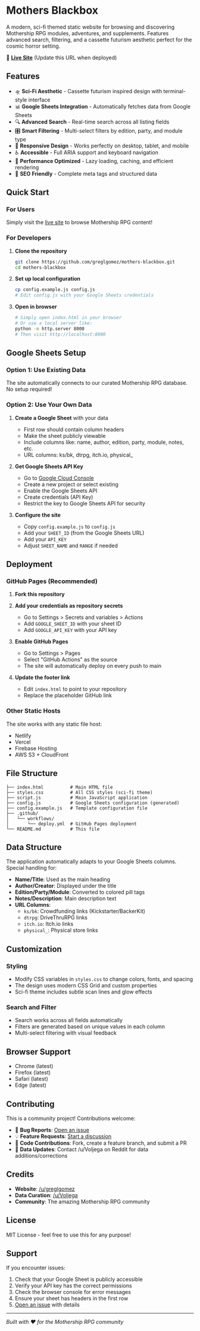 # Mothers Blackbox

A modern, sci-fi themed static website for browsing and discovering Mothership RPG modules, adventures, and supplements. Features advanced search, filtering, and a cassette futurism aesthetic perfect for the cosmic horror setting.

🚀 **[Live Site](https://greglgomez.github.io/mothers-blackbox/)** (Update this URL when deployed)

## Features

- 🛸 **Sci-Fi Aesthetic** - Cassette futurism inspired design with terminal-style interface  
- 📊 **Google Sheets Integration** - Automatically fetches data from Google Sheets
- 🔍 **Advanced Search** - Real-time search across all listing fields
- 🎛️ **Smart Filtering** - Multi-select filters by edition, party, and module type
- 📱 **Responsive Design** - Works perfectly on desktop, tablet, and mobile
- ♿ **Accessible** - Full ARIA support and keyboard navigation
- 🚀 **Performance Optimized** - Lazy loading, caching, and efficient rendering
- 🔗 **SEO Friendly** - Complete meta tags and structured data

## Quick Start

### For Users
Simply visit the [live site](https://greglgomez.github.io/mothers-blackbox/) to browse Mothership RPG content!

### For Developers

1. **Clone the repository**
   ```bash
   git clone https://github.com/greglgomez/mothers-blackbox.git
   cd mothers-blackbox
   ```

2. **Set up local configuration**
   ```bash
   cp config.example.js config.js
   # Edit config.js with your Google Sheets credentials
   ```

3. **Open in browser**
   ```bash
   # Simply open index.html in your browser
   # Or use a local server like:
   python -m http.server 8000
   # Then visit http://localhost:8000
   ```

## Google Sheets Setup

### Option 1: Use Existing Data
The site automatically connects to our curated Mothership RPG database. No setup required!

### Option 2: Use Your Own Data

1. **Create a Google Sheet** with your data
   - First row should contain column headers
   - Make the sheet publicly viewable
   - Include columns like: name, author, edition, party, module, notes, etc.
   - URL columns: ks/bk, dtrpg, itch.io, physical_

2. **Get Google Sheets API Key**
   - Go to [Google Cloud Console](https://console.cloud.google.com)
   - Create a new project or select existing
   - Enable the Google Sheets API
   - Create credentials (API Key)
   - Restrict the key to Google Sheets API for security

3. **Configure the site**
   - Copy `config.example.js` to `config.js`
   - Add your `SHEET_ID` (from the Google Sheets URL)
   - Add your `API_KEY`
   - Adjust `SHEET_NAME` and `RANGE` if needed

## Deployment

### GitHub Pages (Recommended)

1. **Fork this repository**

2. **Add your credentials as repository secrets**
   - Go to Settings > Secrets and variables > Actions
   - Add `GOOGLE_SHEET_ID` with your sheet ID
   - Add `GOOGLE_API_KEY` with your API key

3. **Enable GitHub Pages**
   - Go to Settings > Pages
   - Select "GitHub Actions" as the source
   - The site will automatically deploy on every push to main

4. **Update the footer link**
   - Edit `index.html` to point to your repository
   - Replace the placeholder GitHub link

### Other Static Hosts
The site works with any static file host:
- Netlify
- Vercel  
- Firebase Hosting
- AWS S3 + CloudFront

## File Structure

```
├── index.html          # Main HTML file
├── styles.css          # All CSS styles (sci-fi theme)
├── script.js           # Main JavaScript application
├── config.js           # Google Sheets configuration (generated)
├── config.example.js   # Template configuration file
├── .github/
│   └── workflows/
│       └── deploy.yml  # GitHub Pages deployment
└── README.md           # This file
```

## Data Structure

The application automatically adapts to your Google Sheets columns. Special handling for:

- **Name/Title**: Used as the main heading
- **Author/Creator**: Displayed under the title
- **Edition/Party/Module**: Converted to colored pill tags
- **Notes/Description**: Main description text
- **URL Columns**: 
  - `ks/bk`: Crowdfunding links (Kickstarter/BackerKit)
  - `dtrpg`: DriveThruRPG links
  - `itch.io`: Itch.io links
  - `physical_`: Physical store links

## Customization

### Styling
- Modify CSS variables in `styles.css` to change colors, fonts, and spacing
- The design uses modern CSS Grid and custom properties
- Sci-fi theme includes subtle scan lines and glow effects

### Search and Filter
- Search works across all fields automatically
- Filters are generated based on unique values in each column
- Multi-select filtering with visual feedback

## Browser Support

- Chrome (latest)
- Firefox (latest)
- Safari (latest)
- Edge (latest)

## Contributing

This is a community project! Contributions welcome:

- 🐛 **Bug Reports**: [Open an issue](https://github.com/greglgomez/mothers-blackbox/issues)
- 💡 **Feature Requests**: [Start a discussion](https://github.com/greglgomez/mothers-blackbox/discussions)
- 🔧 **Code Contributions**: Fork, create a feature branch, and submit a PR
- 📝 **Data Updates**: Contact /u/Voljega on Reddit for data additions/corrections

## Credits

- **Website**: [/u/greglgomez](https://www.reddit.com/user/greglgomez)
- **Data Curation**: [/u/Voljega](https://www.reddit.com/user/Voljega)
- **Community**: The amazing Mothership RPG community

## License

MIT License - feel free to use this for any purpose!

## Support

If you encounter issues:

1. Check that your Google Sheet is publicly accessible
2. Verify your API key has the correct permissions  
3. Check the browser console for error messages
4. Ensure your sheet has headers in the first row
5. [Open an issue](https://github.com/greglgomez/mothers-blackbox/issues) with details

---

*Built with ❤️ for the Mothership RPG community*